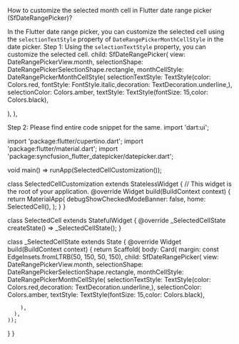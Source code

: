 How to customize the selected month cell in Flutter date range picker (SfDateRangePicker)?

In the Flutter date range picker, you can customize the selected cell using the `selectionTextStyle` property of `DateRangePickerMonthCellStyle` in the date picker.
Step 1: 
Using the `selectionTextStyle` property, you can customize the selected cell. 
child: SfDateRangePicker(
  view: DateRangePickerView.month,
  selectionShape: DateRangePickerSelectionShape.rectangle,
  monthCellStyle: DateRangePickerMonthCellStyle(
    selectionTextStyle:
        TextStyle(color: Colors.red, fontStyle: FontStyle.italic,decoration: TextDecoration.underline,),
    selectionColor: Colors.amber,
    textStyle: TextStyle(fontSize: 15,color: Colors.black),

  ),
),

Step 2:
Please find entire code snippet for the same.
import 'dart:ui';

import 'package:flutter/cupertino.dart';
import 'package:flutter/material.dart';
import 'package:syncfusion_flutter_datepicker/datepicker.dart';

void main() => runApp(SelectedCellCustomization());

class SelectedCellCustomization extends StatelessWidget {
  // This widget is the root of your application.
  @override
  Widget build(BuildContext context) {
    return MaterialApp(
      debugShowCheckedModeBanner: false,
      home: SelectedCell(),
    );
  }
}

class SelectedCell extends StatefulWidget {
  @override
  _SelectedCellState createState() => _SelectedCellState();
}

class _SelectedCellState extends State<SelectedCell> {
  @override
  Widget build(BuildContext context) {
    return Scaffold(
        body: Card(
      margin: const EdgeInsets.fromLTRB(50, 150, 50, 150),
      child: SfDateRangePicker(
        view: DateRangePickerView.month,
        selectionShape: DateRangePickerSelectionShape.rectangle,
        monthCellStyle: DateRangePickerMonthCellStyle(
          selectionTextStyle:
              TextStyle(color: Colors.red,decoration: TextDecoration.underline,),
          selectionColor: Colors.amber,
          textStyle: TextStyle(fontSize: 15,color: Colors.black),

        ),
      ),
    ));
  }
}

